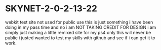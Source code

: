 # SKYNET-2-0-2-13-22
webkit test site not used for public use this is just something i have been doing in my pass time and no i am NOT TAKING CREDIT FOR DESIGN i am simply just making a little remixed site for my ps4 only this will never be public i justed wanted to test my skills with github and see if i can get it to work.
